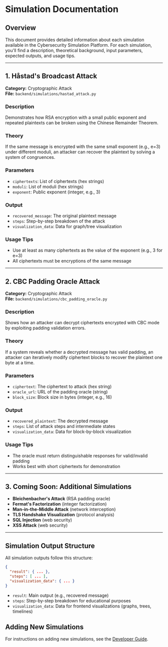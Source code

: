 # Simulation Documentation

## Overview

This document provides detailed information about each simulation available in the Cybersecurity Simulation Platform. For each simulation, you'll find a description, theoretical background, input parameters, expected outputs, and usage tips.

---

## 1. Håstad's Broadcast Attack

**Category:** Cryptographic Attack  
**File:** `backend/simulations/hastad_attack.py`

### Description
Demonstrates how RSA encryption with a small public exponent and repeated plaintexts can be broken using the Chinese Remainder Theorem.

### Theory
If the same message is encrypted with the same small exponent (e.g., e=3) under different moduli, an attacker can recover the plaintext by solving a system of congruences.

### Parameters
- `ciphertexts`: List of ciphertexts (hex strings)
- `moduli`: List of moduli (hex strings)
- `exponent`: Public exponent (integer, e.g., 3)

### Output
- `recovered_message`: The original plaintext message
- `steps`: Step-by-step breakdown of the attack
- `visualization_data`: Data for graph/tree visualization

### Usage Tips
- Use at least as many ciphertexts as the value of the exponent (e.g., 3 for e=3)
- All ciphertexts must be encryptions of the same message

---

## 2. CBC Padding Oracle Attack

**Category:** Cryptographic Attack  
**File:** `backend/simulations/cbc_padding_oracle.py`

### Description
Shows how an attacker can decrypt ciphertexts encrypted with CBC mode by exploiting padding validation errors.

### Theory
If a system reveals whether a decrypted message has valid padding, an attacker can iteratively modify ciphertext blocks to recover the plaintext one byte at a time.

### Parameters
- `ciphertext`: The ciphertext to attack (hex string)
- `oracle_url`: URL of the padding oracle (string)
- `block_size`: Block size in bytes (integer, e.g., 16)

### Output
- `recovered_plaintext`: The decrypted message
- `steps`: List of attack steps and intermediate states
- `visualization_data`: Data for block-by-block visualization

### Usage Tips
- The oracle must return distinguishable responses for valid/invalid padding
- Works best with short ciphertexts for demonstration

---

## 3. Coming Soon: Additional Simulations

- **Bleichenbacher's Attack** (RSA padding oracle)
- **Fermat's Factorization** (integer factorization)
- **Man-in-the-Middle Attack** (network interception)
- **TLS Handshake Visualization** (protocol analysis)
- **SQL Injection** (web security)
- **XSS Attack** (web security)

---

## Simulation Output Structure

All simulation outputs follow this structure:
```json
{
  "result": { ... },
  "steps": [ ... ],
  "visualization_data": { ... }
}
```

- `result`: Main output (e.g., recovered message)
- `steps`: Step-by-step breakdown for educational purposes
- `visualization_data`: Data for frontend visualizations (graphs, trees, timelines)

## Adding New Simulations

For instructions on adding new simulations, see the [Developer Guide](04_developer_guide.md).
